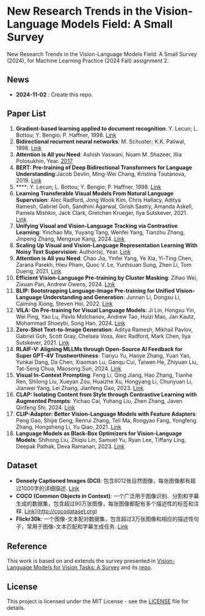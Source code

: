 # New Research Trends in the Vision-Language Models Field: A Small Survey

New Research Trends in the Vision-Language Models Field: A Small Survey (2024), for Machine Learning Practice (2024 Fall) assignment 2.

## News
- **2024-11-02** : Create this repo.

## Paper List
1. **Gradient-based learning applied to document recognition**: Y. Lecun; L. Bottou; Y. Bengio; P. Haffner, 1998. [Link](https://ieeexplore.ieee.org/document/726791)
2. **Bidirectional recurrent neural networks**: M. Schuster; K.K. Paliwal, 1998. [Link](https://ieeexplore.ieee.org/document/650093)
3. **Attention is All you Need**: Ashish Vaswani, Noam M. Shazeer, Illia Polosukhin, Year. [2017]([https://example.com](https://www.semanticscholar.org/paper/Attention-is-All-you-Need-Vaswani-Shazeer/204e3073870fae3d05bcbc2f6a8e263d9b72e776))
4. **BERT: Pre-training of Deep Bidirectional Transformers for Language Understanding**:Jacob Devlin, Ming-Wei Chang, Kristina Toutanova, 2019. [Link]([https://ieeexplore.ieee.org/document/726791](https://www.semanticscholar.org/paper/BERT%3A-Pre-training-of-Deep-Bidirectional-for-Devlin-Chang/df2b0e26d0599ce3e70df8a9da02e51594e0e992))
5. ****: Y. Lecun; L. Bottou; Y. Bengio; P. Haffner, 1998. [Link](https://ieeexplore.ieee.org/document/726791)
6. **Learning Transferable Visual Models From Natural Language Supervision**: Alec Radford, Jong Wook Kim, Chris Hallacy, Aditya Ramesh, Gabriel Goh, Sandhini Agarwal, Girish Sastry, Amanda Askell, Pamela Mishkin, Jack Clark, Gretchen Krueger, Ilya Sutskever, 2021. [Link]([https://example.com](https://arxiv.org/abs/2103.00020))
7. **Unifying Visual and Vision-Language Tracking via Contrastive Learning**: Yinchao Ma, Yuyang Tang, Wenfei Yang, Tianzhu Zhang, Jinpeng Zhang, Mengxue Kang, 2024. [Link]([https://example.com](https://arxiv.org/abs/2401.11228))
8. **Scaling Up Visual and Vision-Language Representation Learning With Noisy Text Supervision**: Author(s), Year. [Link](https://example.com)
9. **Attention is All you Need**: Chao Jia, Yinfei Yang, Ye Xia, Yi-Ting Chen, Zarana Parekh, Hieu Pham, Quoc V. Le, Yunhsuan Sung, Zhen Li, Tom Duerig, 2021. [Link]([https://example.com](https://arxiv.org/abs/2102.05918))
10. **Efficient Vision-Language Pre-training by Cluster Masking**: Zihao Wei, Zixuan Pan, Andrew Owens, 2024. [Link]([https://example.com](https://arxiv.org/abs/2405.08815))
11. **BLIP: Bootstrapping Language-Image Pre-training for Unified Vision-Language Understanding and Generation**: Junnan Li, Dongxu Li, Caiming Xiong, Steven Hoi, 2022. [Link]([https://example.com](https://arxiv.org/abs/2201.12086))
13. **VILA: On Pre-training for Visual Language Models**: Ji Lin, Hongxu Yin, Wei Ping, Yao Lu, Pavlo Molchanov, Andrew Tao, Huizi Mao, Jan Kautz, Mohammad Shoeybi, Song Han, 2024. [Link]([https://example.com](https://arxiv.org/abs/2312.07533))
14. **Zero-Shot Text-to-Image Generation**: Aditya Ramesh, Mikhail Pavlov, Gabriel Goh, Scott Gray, Chelsea Voss, Alec Radford, Mark Chen, Ilya Sutskever, 2021. [Link]([https://example.com](https://arxiv.org/abs/2102.12092))
15. **RLAIF-V: Aligning MLLMs through Open-Source AI Feedback for Super GPT-4V Trustworthiness**: Tianyu Yu, Haoye Zhang, Yuan Yao, Yunkai Dang, Da Chen, Xiaoman Lu, Ganqu Cui, Taiwen He, Zhiyuan Liu, Tat-Seng Chua, Maosong Sun, 2024. [Link]([https://example.com](https://arxiv.org/abs/2405.17220))
16. **Visual In-Context Prompting**: Feng Li, Qing Jiang, Hao Zhang, Tianhe Ren, Shilong Liu, Xueyan Zou, Huaizhe Xu, Hongyang Li, Chunyuan Li, Jianwei Yang, Lei Zhang, Jianfeng Gao, 2023. [Link]([https://example.com](https://arxiv.org/abs/2311.13601))
17. **CLAP: Isolating Content from Style through Contrastive Learning with Augmented Prompts**: Yichao Cai, Yuhang Liu, Zhen Zhang, Javen Qinfeng Shi, 2024. [Link]([https://example.com](https://arxiv.org/abs/2311.16445))
18. **CLIP-Adapter: Better Vision-Language Models with Feature Adapters**: Peng Gao, Shijie Geng, Renrui Zhang, Teli Ma, Rongyao Fang, Yongfeng Zhang, Hongsheng Li, Yu Qiao, 2021. [Link](https://arxiv.org/abs/2110.04544)
19. **Language Models as Black-Box Optimizers for Vision-Language Models**: Shihong Liu, Zhiqiu Lin, Samuel Yu, Ryan Lee, Tiffany Ling, Deepak Pathak, Deva Ramanan, 2023. [Link]([https://example.com](https://arxiv.org/abs/2309.05950))

## Dataset
- **Densely Captioned Images (DCI)**: 包含8012张自然图像，每张图像都有超过1000字的详细描述. [Link](https://gitcode.com/gh_mirrors/dc/DCI)
- **COCO (Common Objects in Context)**: 一个广泛用于图像识别、分割和字幕生成的数据集，包含超过90万张图像，每张图像都配有多个描述性的标签和注释. [Link]([https://example.com)](http://cocodataset.org)
- **Flickr30k**: 一个图像-文本配对数据集，包含超过3万张图像和相应的描述性句子，常用于图像-文本匹配和字幕生成任务. [Link](https://shannon.cs.illinois.edu/DenotationGraph/)

## Reference
This work is based on and extends the survey presented in [Vision-Language Models for Vision Tasks: A Survey](https://arxiv.org/abs/2304.00685) and its [repo](https://github.com/jingyi0000/VLM_survey).
## License
This project is licensed under the MIT License - see the [LICENSE](LICENSE) file for details.
